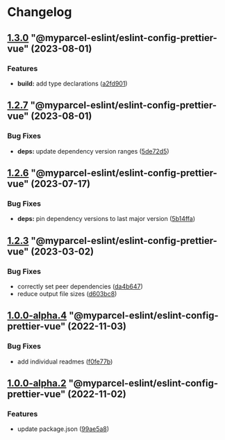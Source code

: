 # Changelog

<!-- MONODEPLOY:BELOW -->

## [1.3.0](https://github/myparcelnl/eslint/compare/@myparcel-eslint/eslint-config-prettier-vue@1.2.7...@myparcel-eslint/eslint-config-prettier-vue@1.3.0) "@myparcel-eslint/eslint-config-prettier-vue" (2023-08-01)


### Features

* **build:** add type declarations ([a2fd901](https://github/myparcelnl/eslint/commit/a2fd901740f9ee4a536f7672ebf0f46441512697))




## [1.2.7](https://github/myparcelnl/eslint/compare/@myparcel-eslint/eslint-config-prettier-vue@1.2.6...@myparcel-eslint/eslint-config-prettier-vue@1.2.7) "@myparcel-eslint/eslint-config-prettier-vue" (2023-08-01)


### Bug Fixes

* **deps:** update dependency version ranges ([5de72d5](https://github/myparcelnl/eslint/commit/5de72d5238ff39c4b010926c159bcaeb4b8ccf53))




## [1.2.6](https://github/myparcelnl/eslint/compare/@myparcel-eslint/eslint-config-prettier-vue@1.2.5...@myparcel-eslint/eslint-config-prettier-vue@1.2.6) "@myparcel-eslint/eslint-config-prettier-vue" (2023-07-17)


### Bug Fixes

* **deps:** pin dependency versions to last major version ([5b14ffa](https://github/myparcelnl/eslint/commit/5b14ffa38c220bd614d46bfe61845c40e638255c))




## [1.2.3](https://github/myparcelnl/eslint/compare/@myparcel-eslint/eslint-config-prettier-vue@1.2.2...@myparcel-eslint/eslint-config-prettier-vue@1.2.3) "@myparcel-eslint/eslint-config-prettier-vue" (2023-03-02)


### Bug Fixes

* correctly set peer dependencies ([da4b647](https://github/myparcelnl/eslint/commit/da4b6474c8f3b996ecfb3fe571c46e4c97eb0104))
* reduce output file sizes ([d603bc8](https://github/myparcelnl/eslint/commit/d603bc80a73f0911e6734fcbf2049bf110704821))




## [1.0.0-alpha.4](https://github/myparcelnl/eslint/compare/@myparcel-eslint/eslint-config-prettier-vue@1.0.0-alpha.3...@myparcel-eslint/eslint-config-prettier-vue@1.0.0-alpha.4) "@myparcel-eslint/eslint-config-prettier-vue" (2022-11-03)


### Bug Fixes

* add individual readmes ([f0fe77b](https://github/myparcelnl/eslint/commit/f0fe77bd13668afdc7472d474aa967771945ae99))




## [1.0.0-alpha.2](https://github/myparcelnl/eslint/compare/@myparcel-eslint/eslint-config-prettier-vue@1.0.0-alpha.0...@myparcel-eslint/eslint-config-prettier-vue@1.0.0-alpha.2) "@myparcel-eslint/eslint-config-prettier-vue" (2022-11-02)


### Features

* update package.json ([99ae5a8](https://github/myparcelnl/eslint/commit/99ae5a866389101f92e0b7ea077306d9dabb44e4))


